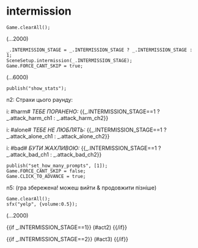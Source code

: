 # intermission

`Game.clearAll();`

(...2000)

```
_.INTERMISSION_STAGE = _.INTERMISSION_STAGE ? _.INTERMISSION_STAGE : 1;
SceneSetup.intermission(_.INTERMISSION_STAGE);
Game.FORCE_CANT_SKIP = true;
```

(...6000)

```
publish("show_stats");
```

n2: Страхи цього раунду:

i: #harm# *ТЕБЕ ПОРАНЕНО:* {{_.INTERMISSION_STAGE==1 ? _.attack_harm_ch1 : _.attack_harm_ch2}}

i: #alone# *ТЕБЕ НЕ ЛЮБЛЯТЬ:* {{_.INTERMISSION_STAGE==1 ? _.attack_alone_ch1 : _.attack_alone_ch2}}

i: #bad# *БУТИ ЖАХЛИВОЮ:* {{_.INTERMISSION_STAGE==1 ? _.attack_bad_ch1 : _.attack_bad_ch2}}


```
publish("set_how_many_prompts", [1]);
Game.FORCE_CANT_SKIP = false;
Game.CLICK_TO_ADVANCE = true;
```

n5: (гра збережена! можеш вийти & продовжити пізніше)

```
Game.clearAll();
sfx("yelp", {volume:0.5});
```

(...2000)

{{if _.INTERMISSION_STAGE==1}}
(#act2)
{{/if}}

{{if _.INTERMISSION_STAGE==2}}
(#act3)
{{/if}}

